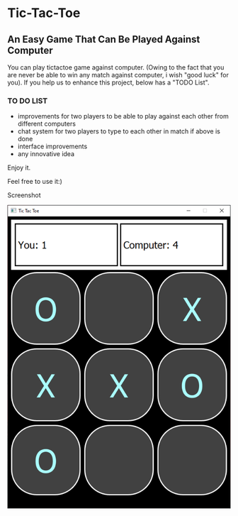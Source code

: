 # Tic-Tac-Toe

## An Easy Game That Can Be Played Against Computer

You can play tictactoe game against computer. (Owing to the fact that you are never be able to win any match against computer, i wish "good luck" for you). If you help us to enhance this project, below has a "TODO List". 

### TO DO LIST
* improvements for two players to be able to play against each other from different computers 
* chat system for two players to type to each other in match if above is done
* interface improvements
* any innovative idea 

Enjoy it.

Feel free to use it:)

Screenshot

![](./docs/ss/app_preview.png)
